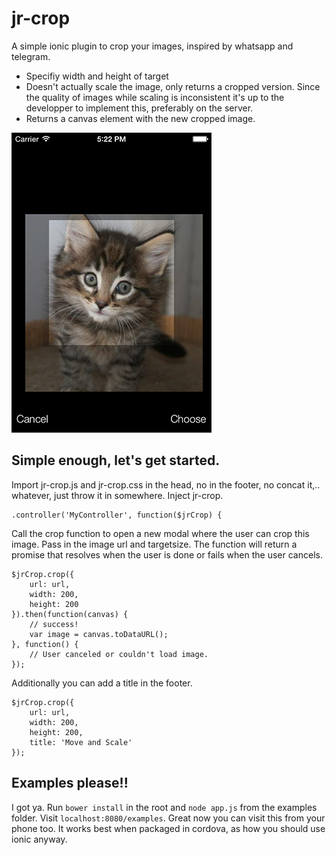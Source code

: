 jr-crop
======

A simple ionic plugin to crop your images, inspired by whatsapp and telegram.
* Specifiy width and height of target
* Doesn't actually scale the image, only returns a cropped version. Since the quality of images while scaling is inconsistent it's up to the developper to implement this, preferably on the server.
* Returns a canvas element with the new cropped image.

![example](/example.jpg)

## Simple enough, let's get started.
Import jr-crop.js and jr-crop.css in the head, no in the footer, no concat it,.. whatever, just throw it in somewhere. Inject jr-crop.
```
.controller('MyController', function($jrCrop) {
```

Call the crop function to open a new modal where the user can crop this image. Pass in the image url and targetsize. The function will return a promise that resolves when the user is done or fails when the user cancels.
```
$jrCrop.crop({
    url: url,
    width: 200,
    height: 200
}).then(function(canvas) {
    // success!
    var image = canvas.toDataURL();
}, function() {
    // User canceled or couldn't load image.
});
```

Additionally you can add a title in the footer.
```
$jrCrop.crop({
    url: url,
    width: 200,
    height: 200,
    title: 'Move and Scale'
});
```

## Examples please!!
I got ya. Run `bower install` in the root and `node app.js` from the examples folder. Visit `localhost:8080/examples`. Great now you can visit this from your phone too. It works best when packaged in cordova, as how you should use ionic anyway.